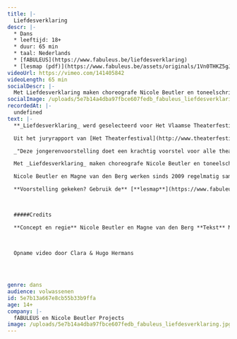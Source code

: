 ```yaml
---
title: |-
  Liefdesverklaring
descr: |-
  * Dans
  * leeftijd: 18+
  * duur: 65 min
  * taal: Nederlands
  * [fABULEUS](https://www.fabuleus.be/liefdesverklaring)
  * [lesmap (pdf)](https://www.fabuleus.be/assets/originals/1Vn0THKZ5gJzhp51W1Dh9q_LQYLfoi8qB.pdf)‍
videoUrl: https://vimeo.com/141405842
videoLength: 65 min
socialDescr: |-
  Met Liefdesverklaring maken choreografe Nicole Beutler en toneelschrijfster Magne van den Berg een schaduwversie van het ophefmakende Publikumsbeschimpfung van Peter Handke uit 1966, dat de toenmalige theaterwetten van tafel veegde. Liefdesverklaring keert de tekst om tot een verleidelijke en verwarrende lofzang aan het theater en het publiek; uitgesproken, gedanst en gebeatboxt door zes jonge spelers en voortgestuwd door de onweerstaanbare elektronische beats van DJ/componist Gary Shepherd.
socialImage: /uploads/5e7b14a4dba97fbce607fedb_fabuleus_liefdesverklaring.jpg
recordedAt: |-
  undefined
text: |-
  **_Liefdesverklaring_ werd geselecteerd voor Het Vlaamse Theaterfestival 2015. Bovendien wordt de voorstelling ook getoond op het Nederlandse Theaterfestival.**

  Uit het juryrapport van [Het Theaterfestival](http://www.theaterfestival.be/2015/jury):

  _"Deze jongerenvoorstelling doet een krachtig voorstel voor alle theater, te beginnen met haar opgeslagen wimpers en haar welgemeende glimlach naar de zaal. Een zeldzaam mooie ode aan de magie tussen scène en publiek. Een visitekaartje voor het theater."_

  Met _Liefdesverklaring_ maken choreografe Nicole Beutler en toneelschrijfster Magne van den Berg een schaduwversie van het ophefmakende _Publikumsbeschimpfung_ van Peter Handke uit 1966, dat de toenmalige theaterwetten van tafel veegde. _Liefdesverklaring_ keert de tekst om tot een verleidelijke en verwarrende lofzang aan het theater en het publiek; uitgesproken, gedanst en gebeatboxt door zes jonge spelers en voortgestuwd door de onweerstaanbare elektronische beats van DJ/componist Gary Shepherd.

  Nicole Beutler en Magne van den Berg werken sinds 2009 regelmatig samen, o.a. voor _1: SONGS_ (2009) en de jongerenvoorstelling _PIECE_ (2011). Hun werk valt niet in een vakje te stoppen. Is het dans? Is het theater? Een uit de hand gelopen popconcert? Vast staat dat het telkens zinderende belevenissen zijn.

  **Voorstelling gekeken? Gebruik de** [**lesmap**](https://www.fabuleus.be/assets/originals/1Vn0THKZ5gJzhp51W1Dh9q_LQYLfoi8qB.pdf) **voor nog meer plezier.**

  ‍

  #####Credits

  **Concept en regie** Nicole Beutler en Magne van den Berg **Tekst** Magne van den Berg, naar _Publikumsbeschimpfung_ van Peter Handke **Performers** Allen Assi, Bastien Bodarwé, Siska Bouwen, Laetitia Janssens, Stephanie Peeters en Jonas Vermeulen **Dramaturgie** Peter Anthonissen **Muziek** Gary Shepherd **Gebaren** Justa ter Haar **Toneelbeeld** Timme Afschrift **Kostuums** Dorine Van Autreve **Repetitor** Katja Pire **Productie** _f_ABULEUS en NBprojects **Coproductie** TAKT Dommelhof en KU\[N\]ST Leuven vzw in het kader van het stadsproject “Vesalius kruipt onder je huid”

  ‍

  Opname video door Clara & Hugo Hermans

  ‍

  ‍
genre: dans
audience: volwassenen
id: 5e7b13a667e8cb55b33b9ffa
age: 14+
company: |-
  fABULEUS en Nicole Beutler Projects
image: /uploads/5e7b14a4dba97fbce607fedb_fabuleus_liefdesverklaring.jpg
---
```

